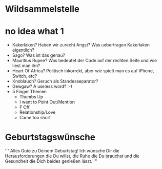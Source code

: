 # Wildsammelstelle

# no idea what 1
- Kakerlaken? Haben wir zurecht Angst? Was uebertragen Kakerlaken eigentlich?
- Sago? Was ist das genau?
- Mauritius Rupee? Was bedeutet der Code auf der rechten Seite und wie liest man ihn?
- Heart Of Africa? Politisch inkorrekt, aber wie spielt man es auf iPhone, Switch, etc?
- Knoblauch? Geruch als Standesseparator?
- Gewgaw? A useless word? :-)
- 5 Finger Themen
  - Thumbs Up
  - I want to Point Out/Mention
  - F Off
  - Relationship/Love
  - Came too short

# Geburtstagswünsche
'''
Alles Gute zu Deinem Geburtstag!
Ich wünsche Dir die Herausforderungen
die Du willst,
die Ruhe die Du brauchst
und die Gesundheit
die Dich beides genießen lässt.
'''
